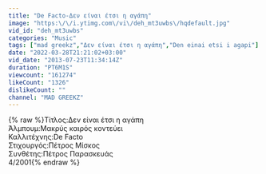 ```yaml
---
title: "De Facto-Δεν είναι έτσι η αγάπη"
image: "https:\/\/i.ytimg.com\/vi\/deh_mt3uwbs\/hqdefault.jpg"
vid_id: "deh_mt3uwbs"
categories: "Music"
tags: ["mad greekz","Δεν είναι έτσι η αγάπη","Den einai etsi i agapi"]
date: "2022-03-28T21:21:02+03:00"
vid_date: "2013-07-23T11:34:14Z"
duration: "PT6M1S"
viewcount: "161274"
likeCount: "1326"
dislikeCount: ""
channel: "MAD GREEKΖ"
---
```

{% raw %}Τίτλος:Δεν είναι έτσι η αγάπη<br />Άλμπουμ:Μακρύς καιρός κοντεύει<br />Καλλιτέχνης:De Facto<br />Στιχουργός:Πέτρος Μίσκος<br />Συνθέτης:Πέτρος Παρασκευάς<br />4/2001{% endraw %}
